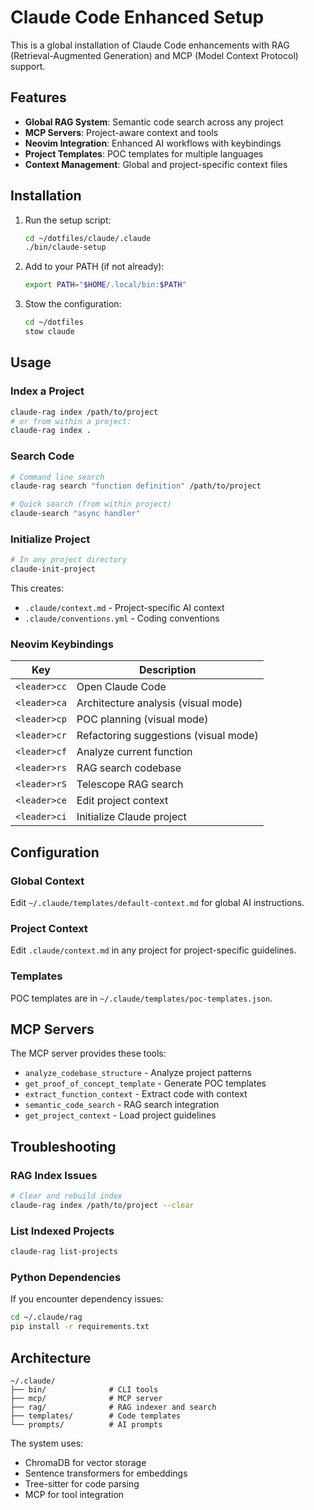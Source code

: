 # Claude Code Enhanced Setup

This is a global installation of Claude Code enhancements with RAG (Retrieval-Augmented Generation) and MCP (Model Context Protocol) support.

## Features

- **Global RAG System**: Semantic code search across any project
- **MCP Servers**: Project-aware context and tools 
- **Neovim Integration**: Enhanced AI workflows with keybindings
- **Project Templates**: POC templates for multiple languages
- **Context Management**: Global and project-specific context files

## Installation

1. Run the setup script:
   ```bash
   cd ~/dotfiles/claude/.claude
   ./bin/claude-setup
   ```

2. Add to your PATH (if not already):
   ```bash
   export PATH="$HOME/.local/bin:$PATH"
   ```

3. Stow the configuration:
   ```bash
   cd ~/dotfiles
   stow claude
   ```

## Usage

### Index a Project
```bash
claude-rag index /path/to/project
# or from within a project:
claude-rag index .
```

### Search Code
```bash
# Command line search
claude-rag search "function definition" /path/to/project

# Quick search (from within project)
claude-search "async handler"
```

### Initialize Project
```bash
# In any project directory
claude-init-project
```

This creates:
- `.claude/context.md` - Project-specific AI context
- `.claude/conventions.yml` - Coding conventions

### Neovim Keybindings

| Key | Description |
|-----|-------------|
| `<leader>cc` | Open Claude Code |
| `<leader>ca` | Architecture analysis (visual mode) |
| `<leader>cp` | POC planning (visual mode) |
| `<leader>cr` | Refactoring suggestions (visual mode) |
| `<leader>cf` | Analyze current function |
| `<leader>rs` | RAG search codebase |
| `<leader>rS` | Telescope RAG search |
| `<leader>ce` | Edit project context |
| `<leader>ci` | Initialize Claude project |

## Configuration

### Global Context
Edit `~/.claude/templates/default-context.md` for global AI instructions.

### Project Context
Edit `.claude/context.md` in any project for project-specific guidelines.

### Templates
POC templates are in `~/.claude/templates/poc-templates.json`.

## MCP Servers

The MCP server provides these tools:
- `analyze_codebase_structure` - Analyze project patterns
- `get_proof_of_concept_template` - Generate POC templates
- `extract_function_context` - Extract code with context
- `semantic_code_search` - RAG search integration
- `get_project_context` - Load project guidelines

## Troubleshooting

### RAG Index Issues
```bash
# Clear and rebuild index
claude-rag index /path/to/project --clear
```

### List Indexed Projects
```bash
claude-rag list-projects
```

### Python Dependencies
If you encounter dependency issues:
```bash
cd ~/.claude/rag
pip install -r requirements.txt
```

## Architecture

```
~/.claude/
├── bin/              # CLI tools
├── mcp/              # MCP server
├── rag/              # RAG indexer and search
├── templates/        # Code templates
└── prompts/          # AI prompts
```

The system uses:
- ChromaDB for vector storage
- Sentence transformers for embeddings
- Tree-sitter for code parsing
- MCP for tool integration